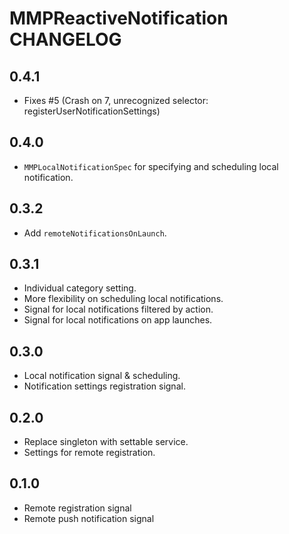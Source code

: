 # MMPReactiveNotification CHANGELOG

## 0.4.1

* Fixes #5 (Crash on 7, unrecognized selector: registerUserNotificationSettings)

## 0.4.0

* `MMPLocalNotificationSpec` for specifying and scheduling local notification.

## 0.3.2

* Add `remoteNotificationsOnLaunch`.

## 0.3.1

* Individual category setting.
* More flexibility on scheduling local notifications.
* Signal for local notifications filtered by action.
* Signal for local notifications on app launches.

## 0.3.0

* Local notification signal & scheduling.
* Notification settings registration signal.

## 0.2.0

* Replace singleton with settable service.
* Settings for remote registration.

## 0.1.0

* Remote registration signal
* Remote push notification signal
